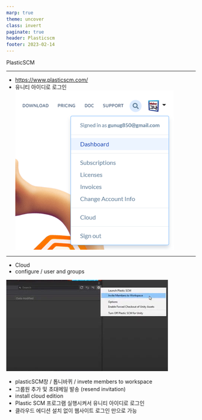 ```yaml
---
marp: true
theme: uncover
class: invert
paginate: true
header: Plasticscm
footer: 2023-02-14
---
```


PlasticSCM

---

* https://www.plasticscm.com/
* 유니티 아이디로 로그인
![](../../Marp_images/Unity3d/plasticscm_1.png)

---

* Cloud
* configure / user and groups

![](../../Marp_images/Unity3d/plasticscm_2.png)
* plasticSCM창 / 톱니바퀴 / invete members to workspace
* 그룹원 추가 및 초대메일 발송 (resend invitation)
* install cloud edition
* Plastic SCM 프로그램 실행시켜서 유니티 아이디로 로그인
* 클라우드 에디션 설치 없이 웹사이트 로그인 만으로 가능
